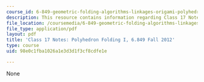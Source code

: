 ```yaml
---
course_id: 6-849-geometric-folding-algorithms-linkages-origami-polyhedra-fall-2012
description: This resource contains information regarding Class 17 Notes, Fall 2012.
file_location: /coursemedia/6-849-geometric-folding-algorithms-linkages-origami-polyhedra-fall-2012/98e0c1fba1026a1e3d3d1f3cf8cdfe1e_MIT6_849F12_C17.pdf
file_type: application/pdf
layout: pdf
title: 'Class 17 Notes: Polyhedron Folding I, 6.849 Fall 2012'
type: course
uid: 98e0c1fba1026a1e3d3d1f3cf8cdfe1e

---
```

None
